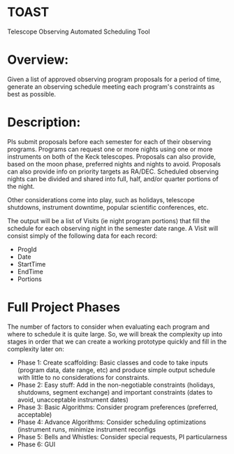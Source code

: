 # TOAST
Telescope Observing Automated Scheduling Tool


# Overview: 
Given a list of approved observing program proposals for a period of time, generate an observing schedule meeting each program's constraints as best as possible.  


# Description:
PIs submit proposals before each semester for each of their observing programs.  Programs can request one or more nights using one or more instruments on both of the Keck telescopes.  Proposals can also provide, based on the moon phase, preferred nights and nights to avoid.  Proposals can also provide info on priority targets as RA/DEC.  Scheduled observing nights can be divided and shared into full, half, and/or quarter portions of the night.

Other considerations come into play, such as holidays, telescope shutdowns, instrument downtime, popular scientific conferences, etc.

The output will  be a list of Visits (ie night program portions) that fill the schedule for each observing night in the semester date range.  A Visit will consist simply of the following data for each record:
- ProgId
- Date
- StartTime
- EndTime
- Portions


# Full Project Phases
The number of factors to consider when evaluating each program and where to schedule it is quite large.  So, we will break the complexity up into stages in order that we can create a working prototype quickly and fill in the complexity later on:

- Phase 1: Create scaffolding: Basic classes and code to take inputs (program data, date range, etc) and produce simple output schedule with little to no considerations for constraints.
- Phase 2: Easy stuff: Add in the non-negotiable constraints (holidays, shutdowns, segment exchange) and important constraints (dates to avoid, unacceptable instrument dates)
- Phase 3: Basic Algorithms: Consider program preferences (preferred, acceptable)
- Phase 4: Advance Algorithms: Consider scheduling optimizations (instrument runs, minimize instrument reconfigs
- Phase 5: Bells and Whistles: Consider special requests, PI particularness
- Phase 6: GUI



